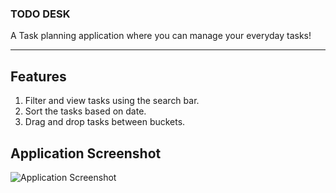 ### TODO DESK

A Task planning application where you can manage your everyday tasks!

---

## Features

1. Filter and view tasks using the search bar.
2. Sort the tasks based on date.
3. Drag and drop tasks between buckets.

## Application Screenshot

![Application Screenshot](images/screenCapture.png)
